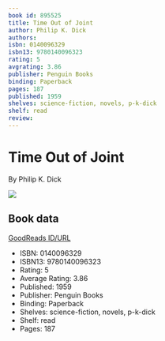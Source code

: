 ```yaml
---
book id: 895525
title: Time Out of Joint
author: Philip K. Dick
authors: 
isbn: 0140096329
isbn13: 9780140096323
rating: 5
avgrating: 3.86
publisher: Penguin Books
binding: Paperback
pages: 187
published: 1959
shelves: science-fiction, novels, p-k-dick
shelf: read
review: 
---
```


# Time Out of Joint

By Philip K. Dick

![](https://i.gr-assets.com/images/S/compressed.photo.goodreads.com/books/1355414186l/895525.jpg)

## Book data

[GoodReads ID/URL](https://www.goodreads.com/book/show/895525)

- ISBN: 0140096329
- ISBN13: 9780140096323
- Rating: 5
- Average Rating: 3.86
- Published: 1959
- Publisher: Penguin Books
- Binding: Paperback
- Shelves: science-fiction, novels, p-k-dick
- Shelf: read
- Pages: 187

